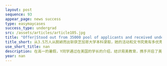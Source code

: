 ```yaml
---
layout: post
sequence: 93
appear_page: news success
type: easymaycases
success_type: undergrad
src: /assets/articles/article105.jpg
title: "Offer|Stood out from 35000 pool of applicants and received undergraduate offer from University of Chicago, how did she do it? "
title_short: 从3.5万人从脱颖而出斩获芝加哥大学本科录取，她的活动和文书究竟有多优秀？
use_short_title: nan
description: 在高一的暑假，Y同学通过在美国的学长的介绍，结识易美教育，携手开启了美本申请的圆梦名校VIP计划。为了更好地评估Y同学的背景，做长线申请规划，易美VIP团队为她匹配了前哈佛招生官斯莫里全程辅助，易美团队根据斯莫里先生的建议，为Y同学量身定制长达两年的申请时间规划，其中包括标化考试时间安排，考试培训方案，课外活动安排建议和背景提升方案。
year: nan
---
```


